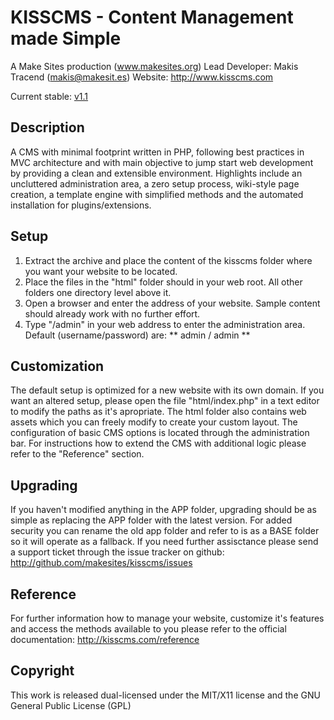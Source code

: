 ﻿KISSCMS - Content Management made Simple
=======================================
A Make Sites production (www.makesites.org) 
Lead Developer: Makis Tracend (makis@makesit.es) 
Website: http://www.kisscms.com 

Current stable: [v1.1](https://github.com/makesites/kisscms/zipball/v1.1)

Description
-----------
A CMS with minimal footprint written in PHP, following best practices in MVC architecture and with main objective to jump start web development by providing a clean and extensible environment. Highlights include an uncluttered administration area, a zero setup process, wiki-style page creation, a template engine with simplified methods and the automated installation for plugins/extensions. 


Setup
-----
1. Extract the archive and place the content of the kisscms folder where you want your website to be located. 
2. Place the files in the "html" folder should in your web root. All other folders one directory level above it.
3. Open a browser and enter the address of your website. Sample content should already work with no further effort.
4. Type "/admin" in your web address to enter the administration area. Default (username/password) are: ** admin / admin **


Customization
-------------
The default setup is optimized for a new website with its own domain. If you want an altered setup, please open the file "html/index.php" in a text editor to modify the paths as it's apropriate. The html folder also contains web assets which you can freely modify to create your custom layout. The configuration of basic CMS options is located through the administration bar. For instructions how to extend the CMS with additional logic please refer to the "Reference" section.


Upgrading
---------
If you haven't modified anything in the APP folder, upgrading should be as simple as replacing the APP folder with the latest version. For added security you can rename the old app folder and refer to is as a BASE folder so it will operate as a fallback. If you need further assisctance please send a support ticket through the issue tracker on github: 
<http://github.com/makesites/kisscms/issues>


Reference
---------
For further information how to manage your website, customize it's features and access the methods available to you please refer to the official documentation: 
<http://kisscms.com/reference>


Copyright
---------
This work is released dual-licensed under the MIT/X11 license and the GNU General Public License (GPL)
